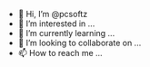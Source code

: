 - 👋 Hi, I’m @pcsoftz
- 👀 I’m interested in ...
- 🌱 I’m currently learning ...
- 💞️ I’m looking to collaborate on ...
- 📫 How to reach me ...

<!---
pcsoftz/pcsoftz is a ✨ special ✨ repository because its `README.md` (this file) appears on your GitHub profile.
You can click the Preview link to take a look at your changes.
--->
